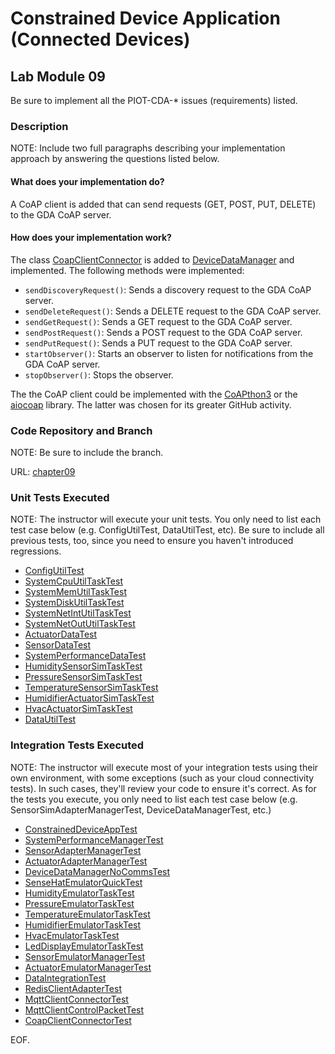 # Constrained Device Application (Connected Devices)

## Lab Module 09

Be sure to implement all the PIOT-CDA-\* issues (requirements) listed.

### Description

NOTE: Include two full paragraphs describing your implementation approach by answering the questions listed below.

#### What does your implementation do?

A CoAP client is added that can send requests (GET, POST, PUT, DELETE) to the GDA CoAP server.

#### How does your implementation work?

The class [CoapClientConnector](../Python/src/main/python/programmingtheiot/cda/connection/CoapClientConnector.py) is added to [DeviceDataManager](../Python/src/main/python/programmingtheiot/cda/app/DeviceDataManager.py) and implemented. The following methods were implemented:

- `sendDiscoveryRequest()`: Sends a discovery request to the GDA CoAP server.
- `sendDeleteRequest()`: Sends a DELETE request to the GDA CoAP server.
- `sendGetRequest()`: Sends a GET request to the GDA CoAP server.
- `sendPostRequest()`: Sends a POST request to the GDA CoAP server.
- `sendPutRequest()`: Sends a PUT request to the GDA CoAP server.
- `startObserver()`: Starts an observer to listen for notifications from the GDA CoAP server.
- `stopObserver()`: Stops the observer.

The the CoAP client could be implemented with the [CoAPthon3](https://github.com/Tanganelli/CoAPthon3/) or the [aiocoap](https://github.com/chrysn/aiocoap/) library. The latter was chosen for its greater GitHub activity.

### Code Repository and Branch

NOTE: Be sure to include the branch.

URL: [chapter09](https://github.com/SantiagoRR2004/PIC-python-components/tree/chapter09)

### Unit Tests Executed

NOTE: The instructor will execute your unit tests. You only need to list each test case below
(e.g. ConfigUtilTest, DataUtilTest, etc). Be sure to include all previous tests, too,
since you need to ensure you haven't introduced regressions.

- [ConfigUtilTest](../Python/src/test/python/programmingtheiot/part01/unit/common/ConfigUtilTest.py)
- [SystemCpuUtilTaskTest](../Python/src/test/python/programmingtheiot/part01/unit/system/SystemCpuUtilTaskTest.py)
- [SystemMemUtilTaskTest](../Python/src/test/python/programmingtheiot/part01/unit/system/SystemMemUtilTaskTest.py)
- [SystemDiskUtilTaskTest](../Python/src/test/python/programmingtheiot/part01/unit/system/SystemDiskUtilTaskTest.py)
- [SystemNetIntUtilTaskTest](../Python/src/test/python/programmingtheiot/part01/unit/system/SystemNetIntUtilTaskTest.py)
- [SystemNetOutUtilTaskTest](../Python/src/test/python/programmingtheiot/part01/unit/system/SystemNetOutUtilTaskTest.py)
- [ActuatorDataTest](../Python/src/test/python/programmingtheiot/part02/unit/data/ActuatorDataTest.py)
- [SensorDataTest](../Python/src/test/python/programmingtheiot/part02/unit/data/SensorDataTest.py)
- [SystemPerformanceDataTest](../Python/src/test/python/programmingtheiot/part02/unit/data/SystemPerformanceDataTest.py)
- [HumiditySensorSimTaskTest](../Python/src/test/python/programmingtheiot/part02/unit/sim/HumiditySensorSimTaskTest.py)
- [PressureSensorSimTaskTest](../Python/src/test/python/programmingtheiot/part02/unit/sim/PressureSensorSimTaskTest.py)
- [TemperatureSensorSimTaskTest](../Python/src/test/python/programmingtheiot/part02/unit/sim/TemperatureSensorSimTaskTest.py)
- [HumidifierActuatorSimTaskTest](../Python/src/test/python/programmingtheiot/part02/unit/sim/HumidifierActuatorSimTaskTest.py)
- [HvacActuatorSimTaskTest](../Python/src/test/python/programmingtheiot/part02/unit/sim/HvacActuatorSimTaskTest.py)
- [DataUtilTest](../Python/src/test/python/programmingtheiot/part02/unit/data/DataUtilTest.py)

### Integration Tests Executed

NOTE: The instructor will execute most of your integration tests using their own environment, with
some exceptions (such as your cloud connectivity tests). In such cases, they'll review
your code to ensure it's correct. As for the tests you execute, you only need to list each
test case below (e.g. SensorSimAdapterManagerTest, DeviceDataManagerTest, etc.)

- [ConstrainedDeviceAppTest](../Python/src/test/python/programmingtheiot/part01/integration/app/ConstrainedDeviceAppTest.py)
- [SystemPerformanceManagerTest](../Python/src/test/python/programmingtheiot/part01/integration/system/SystemPerformanceManagerTest.py)
- [SensorAdapterManagerTest](../Python/src/test/python/programmingtheiot/part02/integration/system/SensorAdapterManagerTest.py)
- [ActuatorAdapterManagerTest](../Python/src/test/python/programmingtheiot/part02/integration/system/ActuatorAdapterManagerTest.py)
- [DeviceDataManagerNoCommsTest](../Python/src/test/python/programmingtheiot/part02/integration/app/DeviceDataManagerNoCommsTest.py)
- [SenseHatEmulatorQuickTest](../Python/src/test/python/programmingtheiot/part02/integration/emulated/SenseHatEmulatorQuickTest.py)
- [HumidityEmulatorTaskTest](../Python/src/test/python/programmingtheiot/part02/integration/emulated/HumidityEmulatorTaskTest.py)
- [PressureEmulatorTaskTest](../Python/src/test/python/programmingtheiot/part02/integration/emulated/PressureEmulatorTaskTest.py)
- [TemperatureEmulatorTaskTest](../Python/src/test/python/programmingtheiot/part02/integration/emulated/TemperatureEmulatorTaskTest.py)
- [HumidifierEmulatorTaskTest](../Python/src/test/python/programmingtheiot/part02/integration/emulated/HumidifierEmulatorTaskTest.py)
- [HvacEmulatorTaskTest](../Python/src/test/python/programmingtheiot/part02/integration/emulated/HvacEmulatorTaskTest.py)
- [LedDisplayEmulatorTaskTest](../Python/src/test/python/programmingtheiot/part02/integration/emulated/LedDisplayEmulatorTaskTest.py)
- [SensorEmulatorManagerTest](../Python/src/test/python/programmingtheiot/part02/integration/emulated/SensorEmulatorManagerTest.py)
- [ActuatorEmulatorManagerTest](../Python/src/test/python/programmingtheiot/part02/integration/emulated/ActuatorEmulatorManagerTest.py)
- [DataIntegrationTest](../Python/src/test/python/programmingtheiot/part02/integration/data/DataIntegrationTest.py)
- [RedisClientAdapterTest](../Python/src/test/python/programmingtheiot/part02/integration/connection/RedisClientAdapterTest.py)
- [MqttClientConnectorTest](../Python/src/test/python/programmingtheiot/part03/integration/connection/MqttClientConnectorTest.py)
- [MqttClientControlPacketTest](../Python/src/test/python/programmingtheiot/part03/integration/connection/MqttClientControlPacketTest.py)
- [CoapClientConnectorTest](../Python/src/test/python/programmingtheiot/part03/integration/connection/CoapClientConnectorTest.py)

EOF.

